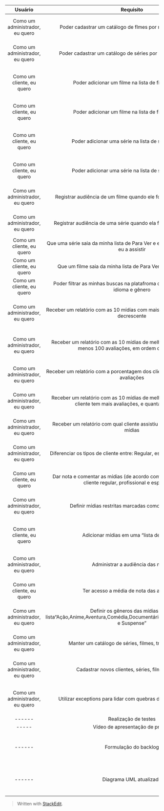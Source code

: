 | Usuário      | Requisito | Motivação     | Status   | Responsável |
| :----:        |    :----:   |          :----: |:----:  |:----:  |
| Como um administrador, eu quero      | Poder cadastrar um catálogo de flmes por meio de arquivo csv      | Para atualizar os filmes da plataforma    | concluído   | Luana  |
| Como um administrador, eu quero   | Poder cadastrar um catálogo de séries por meio de arquivo csv       |Para atualizar as series da plataforma       | concluído  |  Victor |
| Como um cliente, eu quero     | Poder adicionar um filme na lista de filmes para ver    | Para registrar a minha intenção de assistir    | concluído   | Guilherme  |
| Como um cliente, eu quero     | Poder adicionar um filme na lista de filmes já vistos      | Para registrar que já assisti   | concluído   | Luana  |
| Como um cliente, eu quero      | Poder adicionar uma série na lista de séries para ver    | Para registrar a minha intenção de assistir    | concluído   | Juliana  |
| Como um cliente, eu quero     | Poder adicionar uma série na lista de series já vistas      |  Para registrar que já assisti      | concluído   | Juliana  |
| Como um administrador, eu quero     | Registrar audiência de um filme quando ele for visto por um cliente    | Para manter a relevência de cada título    | Concluído  | Luana  |
| Como um administrador, eu quero     | Registrar audiência de uma série quando ela for vista por um cliente    | Para manter a relevência de cada título    | Concluído  | Victor  |
| Como um cliente, eu quero     | Que uma série saia da minha lista de Para Ver e entre na Já Vistos quando eu a assistir   | Para manter os registros atualizados    | concluído   | Juliana  |
| Como um cliente, eu quero     | Que um filme saia da minha lista de Para Ver e entre na Já Vistos   | Para manter os registros atualizados    | concluído   | Juliana  |
| Como um cliente, eu quero     | Poder filtrar as minhas buscas na platafroma de streaming por titulo, idioma e gênero  | Para facilitar a busca   | Concluído  | Juliana  |
| Como um administrador, eu quero     | Receber um relatório com as 10 mídias com mais visualizações, em ordem decrescente  | Para facilitar a gestão de relevância de mídias  | concluído  | Guilherme  |
| Como um administrador, eu quero     | Receber um relatório com as  10 mídias de melhor avaliação, com pelo menos 100 avaliações, em ordem decrescente | Para facilitar a gestão de relevância de mídias  | concluído  | Guilherme  |
| Como um administrador, eu quero     | Receber um relatório com a porcentagem dos clientes com pelo menos 15 avaliações | Para facilitar a gestão de clientes  | concluído  | Guilherme  |
| Como um administrador, eu quero     | Receber um relatório com as  10 mídias de melhor avaliação, com qual cliente tem mais avaliações, e quantas avaliações | Para facilitar a gestão de clientes  | concluído  | Guilherme  |
| Como um administrador, eu quero     | Receber um relatório com qual cliente assistiu mais mídias, e quantas mídias | Para facilitar a gestão de clientes  | concluído  | Guilherme  |
| Como um administrador, eu quero     | Diferenciar os tipos de cliente entre: Regular, especialista e profissional | Para facilitar a gestão de clientes  | concluído  | Luana  |
|  Como um cliente, eu quero  | Dar nota e comentar as mídias (de acordo com as regras de negócio: cliente regular, profissional e especialista) | Para facilitar a relevância de mídias  | Concluído  | Luana  |
| Como um administrador, eu quero  | Definir mídias restritas marcadas como "Lançamento"  | Para facilitar a gestão de mídias   | Concluído  | Guilherme e Luana|
| Como um cliente, eu quero  | Adicionar mídias em uma “lista de desejos”  | Para facilitar a organização de mídias do cliente  | concluído  | Guilherme |
| Como um administrador, eu quero  | Administrar a audiência das mídias  | Para facilitar a gestão de mídias  | Concluído  | Guilherme |
| Como um cliente, eu quero  | Ter acesso a média de nota das avaliações | Para facilitar a relevância de mídias  | Concluído  | Luana  |
| Como um administrador, eu quero  | Definir os gêneros das mídias a uma lista“Ação,Anime,Aventura,Comédia,Documentário,Drama,Policial,Romance e Suspense”  |  Para facilitar a gestão de mídias  | Concluído  | Vitor  |
| Como um administrador, eu quero  |  Manter um catálogo de séries, filmes, trailers e clientes  | Para auxiliar na gestão da plataforma  |  Concluído  | Luana, Juliana e Guilherme  |
| Como um administrador, eu quero  | Cadastrar novos clientes, séries, filmes e trailers  | Para facilitar na gestão da plataforma  | Concluído  | Luana, Juliana e Guilherme |
| Como um administrador, eu quero  | Utilizar exceptions para lidar com quebras de regras de negócio  | Para manter a organização da plataforma  | Concluído  | Victor  |
| ------  | Realização de testes  |  -------  | Concluído  | Vitor  |
| -----  | Vídeo de apresentação de projeto  | -------  | Concluído  | Victor  |
| ------  | Formulação do backlog  | Atualizado para a última versão do projeto  | Concluído  | Luana  |
| ------  | Diagrama UML atualizado  | Atualizado para a última versão do projeto  | Concluído  | Victor Friche e Vitor de Figueiredo  |

> Written with [StackEdit](https://stackedit.io/).
